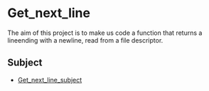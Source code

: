 # Get_next_line
The aim of this project is to make us code a function that returns a lineending with a newline, read from a file descriptor.

## Subject
+ [Get_next_line_subject](/gnl_subject.pdf)

